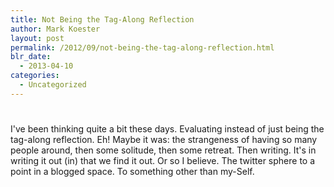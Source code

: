 ```yaml
---
title: Not Being the Tag-Along Reflection
author: Mark Koester
layout: post
permalink: /2012/09/not-being-the-tag-along-reflection.html
blr_date:
  - 2013-04-10
categories:
  - Uncategorized
---
```

# 

I've been thinking quite a bit these days. Evaluating instead of just being the tag-along reflection. Eh! Maybe it was: the strangeness of having so many people around, then some solitude, then some retreat. Then writing. It's in writing it out (in) that we find it out. Or so I believe. The twitter sphere to a point in a blogged space. To something other than my-Self.